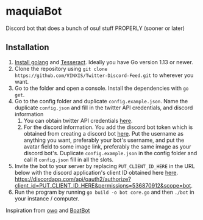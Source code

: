 # maquiaBot
Discord bot that does a bunch of osu! stuff PROPERLY (sooner or later)

## Installation
 1. [Install golang](https://golang.org/doc/install) and [Tesseract](https://github.com/UB-Mannheim/tesseract/wiki). Ideally you have Go version 1.13 or newer. 
 2. Clone the repository using `git clone https://github.com/VINXIS/Twitter-Discord-Feed.git` to wherever you want.
 3. Go to the folder and open a console. Install the dependencies with `go get`.
 4. Go to the config folder and duplicate `config.example.json`. Name the duplicate `config.json` and fill in the twitter API credentials, and discord information
	 1. You can obtain twitter API credentials [here](https://developer.twitter.com/en/docs).
	 2. For the discord information. You add the discord bot token which is obtained from creating a discord bot [here](https://discordapp.com/developers/applications). Put the username as anything you want, preferably your bot's username, and put the avatar field to some image link, preferably the same image as your discord bot's.
Duplicate `config.example.json` in the config folder and call it `config.json` fill in all the slots.
 5. Invite the bot to your server by replacing `PUT_CLIENT_ID_HERE` in the URL below with the discord application's client ID obtained here [here](https://discordapp.com/developers/applications). https://discordapp.com/api/oauth2/authorize?client_id=PUT_CLIENT_ID_HERE&permissions=536870912&scope=bot.
7. Run the program by running `go build -o bot core.go` and then `./bot` in your instance / computer.

Inspiration from [owo](https://github.com/AznStevy/owo) and [BoatBot](https://github.com/0xg0ldpk3rx0/SupportBot)